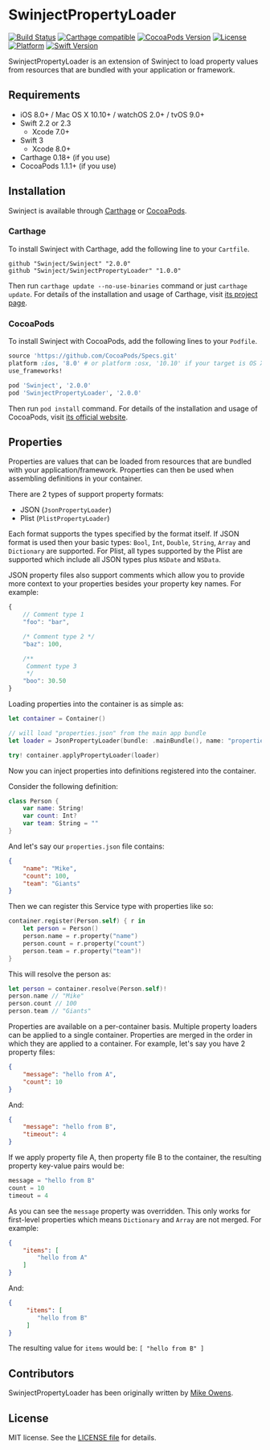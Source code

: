 SwinjectPropertyLoader
========

[![Build Status](https://travis-ci.org/Swinject/SwinjectPropertyLoader.svg?branch=master)](https://travis-ci.org/Swinject/SwinjectPropertyLoader)
[![Carthage compatible](https://img.shields.io/badge/Carthage-compatible-4BC51D.svg?style=flat)](https://github.com/Carthage/Carthage)
[![CocoaPods Version](https://img.shields.io/cocoapods/v/SwinjectPropertyLoader.svg?style=flat)](http://cocoapods.org/pods/SwinjectPropertyLoader)
[![License](https://img.shields.io/cocoapods/l/SwinjectPropertyLoader.svg?style=flat)](http://cocoapods.org/pods/SwinjectPropertyLoader)
[![Platform](https://img.shields.io/cocoapods/p/SwinjectPropertyLoader.svg?style=flat)](http://cocoapods.org/pods/SwinjectPropertyLoader)
[![Swift Version](https://img.shields.io/badge/Swift-2.2--3.0-F16D39.svg?style=flat)](https://developer.apple.com/swift)


SwinjectPropertyLoader is an extension of Swinject to load property values from resources that are bundled with your application or framework.

## Requirements

- iOS 8.0+ / Mac OS X 10.10+ / watchOS 2.0+ / tvOS 9.0+
- Swift 2.2 or 2.3
  - Xcode 7.0+
- Swift 3
  - Xcode 8.0+
- Carthage 0.18+ (if you use)
- CocoaPods 1.1.1+ (if you use)

## Installation

Swinject is available through [Carthage](https://github.com/Carthage/Carthage) or [CocoaPods](https://cocoapods.org).

### Carthage

To install Swinject with Carthage, add the following line to your `Cartfile`.

```
github "Swinject/Swinject" "2.0.0"
github "Swinject/SwinjectPropertyLoader" "1.0.0"
```

Then run `carthage update --no-use-binaries` command or just `carthage update`. For details of the installation and usage of Carthage, visit [its project page](https://github.com/Carthage/Carthage).


### CocoaPods

To install Swinject with CocoaPods, add the following lines to your `Podfile`.

```ruby
source 'https://github.com/CocoaPods/Specs.git'
platform :ios, '8.0' # or platform :osx, '10.10' if your target is OS X.
use_frameworks!

pod 'Swinject', '2.0.0'
pod 'SwinjectPropertyLoader', '2.0.0'
```

Then run `pod install` command. For details of the installation and usage of CocoaPods, visit [its official website](https://cocoapods.org).

## Properties

Properties are values that can be loaded from resources that are bundled with your application/framework.
Properties can then be used when assembling definitions in your container.

There are 2 types of support property formats:

 - JSON (`JsonPropertyLoader`)
 - Plist (`PlistPropertyLoader`)

Each format supports the types specified by the format itself. If JSON format is used
then your basic types: `Bool`, `Int`, `Double`, `String`, `Array` and `Dictionary` are
supported. For Plist, all types supported by the Plist are supported which include all
JSON types plus `NSDate` and `NSData`.

JSON property files also support comments which allow you to provide more context to
your properties besides your property key names. For example:

```js
{
    // Comment type 1
    "foo": "bar",

    /* Comment type 2 */
    "baz": 100,

    /**
     Comment type 3
     */
    "boo": 30.50
}
```

Loading properties into the container is as simple as:

```swift
let container = Container()

// will load "properties.json" from the main app bundle
let loader = JsonPropertyLoader(bundle: .mainBundle(), name: "properties")

try! container.applyPropertyLoader(loader)
```

Now you can inject properties into definitions registered into the container.

Consider the following definition:

```swift
class Person {
    var name: String!
    var count: Int?
    var team: String = ""
}
```

And let's say our `properties.json` file contains:

```json
{
    "name": "Mike",
    "count": 100,
    "team": "Giants"
}
```

Then we can register this Service type with properties like so:

```swift
container.register(Person.self) { r in
    let person = Person()
    person.name = r.property("name")
    person.count = r.property("count")
    person.team = r.property("team")!
}
```

This will resolve the person as:

```swift
let person = container.resolve(Person.self)!
person.name // "Mike"
person.count // 100
person.team // "Giants"
```

Properties are available on a per-container basis. Multiple property loaders can be
applied to a single container. Properties are merged in the order in which they
are applied to a container. For example, let's say you have 2 property files:

```json
{
    "message": "hello from A",
    "count": 10
}
```

And:

```json
{
    "message": "hello from B",
    "timeout": 4
}
```

If we apply property file A, then property file B to the container, the resulting
property key-value pairs would be:

```swift
message = "hello from B"
count = 10
timeout = 4
```

As you can see the `message` property was overridden. This only works for first-level
properties which means `Dictionary` and `Array` are not merged. For example:

```json
{
    "items": [
        "hello from A"
    ]
}
```
And:

```json
{
     "items": [
        "hello from B"
     ]
}
```

The resulting value for `items` would be: `[ "hello from B" ]`

## Contributors

SwinjectPropertyLoader has been originally written by [Mike Owens](https://github.com/mowens).

## License

MIT license. See the [LICENSE file](LICENSE.txt) for details.
